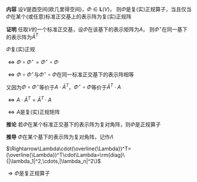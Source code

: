 **内容**
设$V$是酉空间(欧几里得空间)，$\Phi\in\mathbf{L}(V)$，
则$\Phi$是复(实)正规算子，当且仅当$\Phi$在某个(或任意)标准正交基上的表示阵为复(实)正规阵

**证明**
任取$V$的一个标准正交基，设$\Phi$在该基下的表示矩阵为$A$，
则$\Phi^\star$在同一基下的表示阵为$\bar{A}^T$

$\Phi$复(实)正规

$\Leftrightarrow\Phi\circ\Phi^\star=\Phi^\star\circ\Phi$

$\Leftrightarrow\Phi\circ\Phi^\star$与$\Phi^\star\circ\Phi$在同一标准正交基下的表示阵相等

又因为$\Phi\circ\Phi^\star$等价于$A\cdot\bar{A}^T$，$\Phi^\star\circ\Phi$等价于$\bar{A}^T\cdot A$

$\Leftrightarrow A\cdot\bar{A}^T=\bar{A}^T\cdot A$

$\Leftrightarrow A$是复(实)正规矩阵

**推论**
若$\Phi$在某个标准正交基下的表示阵为复对角阵，则$\Phi$是正规算子

**推导**
$\Phi$在某个基下的表示阵为复对角阵，记作$\Lambda$

$\Rightarrow\Lambda\cdot(\overline{\Lambda})^T=(\overline{\Lambda})^T\cdot\Lambda=\rm{diag}\{|\lambda_1|^2,\cdots,|\lambda_n|^2\}$

$\Rightarrow\Phi$是复正规算子
